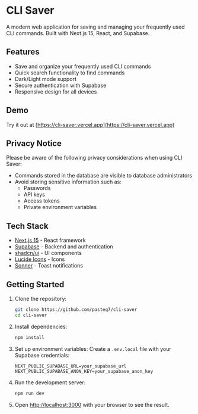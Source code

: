 # CLI Saver

A modern web application for saving and managing your frequently used CLI commands. Built with Next.js 15, React, and Supabase.

## Features

- Save and organize your frequently used CLI commands
- Quick search functionality to find commands
- Dark/Light mode support
- Secure authentication with Supabase
- Responsive design for all devices

## Demo

Try it out at [https://cli-saver.vercel.app](https://cli-saver.vercel.app)

## Privacy Notice

Please be aware of the following privacy considerations when using CLI Saver:

- Commands stored in the database are visible to database administrators
- Avoid storing sensitive information such as:
  - Passwords
  - API keys
  - Access tokens
  - Private environment variables


## Tech Stack

- [Next.js 15](https://nextjs.org/) - React framework
- [Supabase](https://supabase.com/) - Backend and authentication
- [shadcn/ui](https://ui.shadcn.com/) - UI components
- [Lucide Icons](https://lucide.dev/) - Icons
- [Sonner](https://sonner.emilkowal.ski/) - Toast notifications

## Getting Started

1. Clone the repository:
   ```bash
   git clone https://github.com/pasteq7/cli-saver
   cd cli-saver
   ```

2. Install dependencies:
   ```bash
   npm install
   ```

3. Set up environment variables:
   Create a `.env.local` file with your Supabase credentials:
   ```
   NEXT_PUBLIC_SUPABASE_URL=your_supabase_url
   NEXT_PUBLIC_SUPABASE_ANON_KEY=your_supabase_anon_key
   ```

4. Run the development server:
   ```bash
   npm run dev
   ```

5. Open [http://localhost:3000](http://localhost:3000) with your browser to see the result.
